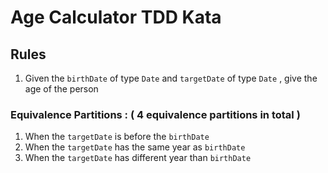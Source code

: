 # Age Calculator TDD Kata

## Rules

1. Given the `birthDate` of type `Date` and `targetDate` of type `Date` , give the age of the person

### Equivalence Partitions  :  ( 4 equivalence partitions in total )
1. When the `targetDate` is before the `birthDate`
1. When the `targetDate`  has the same year  as `birthDate`
1. When the `targetDate` has different year than `birthDate`